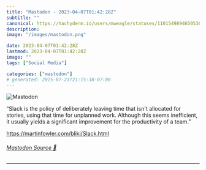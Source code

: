 ```yaml
---
title: "Mastodon - 2023-04-07T01:42:28Z"
subtitle: ""
canonical: https://hachyderm.io/users/mweagle/statuses/110154989465053677
description:
image: "/images/mastodon.png"

date: 2023-04-07T01:42:28Z
lastmod: 2023-04-07T01:42:28Z
image: ""
tags: ["Social Media"]

categories: ["mastodon"]
# generated: 2025-07-21T21:15:38-07:00
---
```

![Mastodon](/images/mastodon.png)

<p>“Slack is the policy of deliberately leaving time that isn&#39;t allocated for stories, using that time for unplanned work. Although this seems inefficient, it usually yields a significant improvement for the productivity of a team.”</p><p><a href="https://martinfowler.com/bliki/Slack.html" target="_blank" rel="nofollow noopener noreferrer" translate="no"><span class="invisible">https://</span><span class="ellipsis">martinfowler.com/bliki/Slack.h</span><span class="invisible">tml</span></a></p>


###### [Mastodon Source 🐘](https://hachyderm.io/@mweagle/110154989465053677)

___
